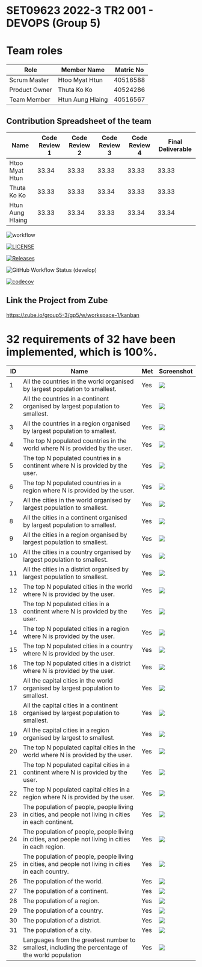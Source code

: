 # SET09623 2022-3 TR2 001 - DEVOPS (Group 5)
# Team roles

| Role          | Member Name      | Matric No |
|---------------|------------------|-----------|
| Scrum Master  | Htoo Myat Htun   | 40516588  |
| Product Owner | Thuta Ko Ko      | 40524286  |
| Team Member   | Htun Aung Hlaing | 40516567  |


## Contribution Spreadsheet of the team
| Name             | Code Review 1 | Code Review 2 | Code Review 3 | Code Review 4 | Final Deliverable |
|------------------|---------------|---------------|---------------|---------------|-------------------|
| Htoo Myat Htun   | 33.34         | 33.33         | 33.33         | 33.33         | 33.33             |    
| Thuta Ko Ko      | 33.33         | 33.33         | 33.34         | 33.33         | 33.33             |    
| Htun Aung Hlaing | 33.33         | 33.34         | 33.33         | 33.34         | 33.34             |     





![workflow](https://github.com/htoomyattun/sem/actions/workflows/main.yml/badge.svg)

[![LICENSE](https://img.shields.io/github/license/htoomyattun/sem.svg?style=flat-square)](https://github.com/htoomyattun/sem/blob/master/LICENSE)

[![Releases](https://img.shields.io/github/release/htoomyattun/sem/all.svg?style=flat-square)](https://github.com/htoomyattun/sem/releases)

![GitHub Workflow Status (develop)](https://img.shields.io/github/workflow/status/htoomyattun/sem/workflow/develop?style=flat-square)

[![codecov](https://codecov.io/gh/htoomyattun/sem/branch/master/graph/badge.svg?token=bL9BmoDVsb)](https://codecov.io/gh/htoomyattun/sem)

## Link the Project from Zube
https://zube.io/group5-3/gp5/w/workspace-1/kanban

# 32 requirements of 32 have been implemented, which is 100%.
| ID  | Name                                                                                                  | Met | Screenshot                |
|-----|-------------------------------------------------------------------------------------------------------|-----|---------------------------|
| 1   | All the countries in the world organised by largest population to smallest.                           | Yes | ![](screenshot/ss-1.PNG)  |
| 2   | All the countries in a continent organised by largest population to smallest.                         | Yes | ![](screenshot/ss-2.PNG)  |
| 3   | All the countries in a region organised by largest population to smallest.                            | Yes | ![](screenshot/ss-3.PNG)  |
| 4   | The top N populated countries in the world where N is provided by the user.                           | Yes | ![](screenshot/ss-4.PNG)  |
| 5   | The top N populated countries in a continent where N is provided by the user.                         | Yes | ![](screenshot/ss-5.PNG)  |
| 6   | The top N populated countries in a region where N is provided by the user.                            | Yes | ![](screenshot/ss-6.PNG)  |
| 7   | All the cities in the world organised by largest population to smallest.                              | Yes | ![](screenshot/ss-7.PNG)  |
| 8   | All the cities in a continent organised by largest population to smallest.                            | Yes | ![](screenshot/ss-8.PNG)  |
| 9   | All the cities in a region organised by largest population to smallest.                               | Yes | ![](screenshot/ss-9.PNG)  |
| 10  | All the cities in a country organised by largest population to smallest.                              | Yes | ![](screenshot/ss-10.PNG) |
| 11  | All the cities in a district organised by largest population to smallest.                             | Yes | ![](screenshot/ss-11.PNG) |
| 12  | The top N populated cities in the world where N is provided by the user.                              | Yes | ![](screenshot/ss-12.PNG) |
| 13  | The top N populated cities in a continent where N is provided by the user.                            | Yes | ![](screenshot/ss-13.PNG) |
| 14  | The top N populated cities in a region where N is provided by the user.                               | Yes | ![](screenshot/ss-14.PNG) |
| 15  | The top N populated cities in a country where N is provided by the user.                              | Yes | ![](screenshot/ss-15.PNG) |
| 16  | The top N populated cities in a district where N is provided by the user.                             | Yes | ![](screenshot/ss-16.PNG) |
| 17  | All the capital cities in the world organised by largest population to smallest.                      | Yes | ![](screenshot/ss-17.PNG) |
| 18  | All the capital cities in a continent organised by largest population to smallest.                    | Yes | ![](screenshot/ss-18.PNG) |
| 19  | All the capital cities in a region organised by largest to smallest.                                  | Yes | ![](screenshot/ss-19.PNG) |
| 20  | The top N populated capital cities in the world where N is provided by the user.                      | Yes | ![](screenshot/ss-20.PNG) |
| 21  | The top N populated capital cities in a continent where N is provided by the user.                    | Yes | ![](screenshot/ss-21.png) |
| 22  | The top N populated capital cities in a region where N is provided by the user.                       | Yes | ![](screenshot/ss-22.png) |
| 23  | The population of people, people living in cities, and people not living in cities in each continent. | Yes | ![](screenshot/ss-23.png) |
| 24  | The population of people, people living in cities, and people not living in cities in each region.    | Yes | ![](screenshot/ss-24.png) |
| 25  | The population of people, people living in cities, and people not living in cities in each country.   | Yes | ![](screenshot/ss-25.png) |
| 26  | The population of the world.                                                                          | Yes | ![](screenshot/ss-26.png) |
| 27  | The population of a continent.                                                                        | Yes | ![](screenshot/ss-27.png) |
| 28  | The population of a region.                                                                           | Yes | ![](screenshot/ss-28.png) |
| 29  | The population of a country.                                                                          | Yes | ![](screenshot/ss-29.png) |
| 30  | The population of a district.                                                                         | Yes | ![](screenshot/ss-30.png) |
| 31  | The population of a city.                                                                             | Yes | ![](screenshot/ss-31.png) |
| 32  | Languages from the greatest number to smallest, including the percentage of the world population      | Yes | ![](screenshot/ss-32.png) |


